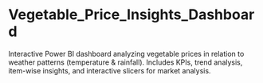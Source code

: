 # Vegetable_Price_Insights_Dashboard
Interactive Power BI dashboard analyzing vegetable prices in relation to weather patterns (temperature &amp; rainfall). Includes KPIs, trend analysis, item-wise insights, and interactive slicers for market analysis.
